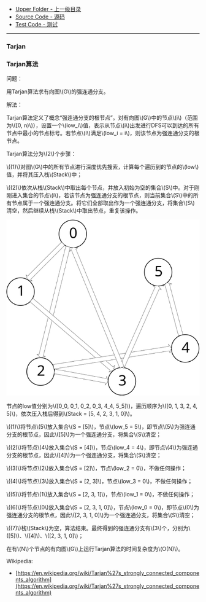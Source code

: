 * [Upper Folder - 上一级目录](../../)
* [Source Code - 源码](https://github.com/zhaochenyou/Way-to-Algorithm/blob/master/src/GraphTheory/Connectivity/Tarjan.hpp)
* [Test Code - 测试](https://github.com/zhaochenyou/Way-to-Algorithm/blob/master/src/GraphTheory/Connectivity/Tarjan.cpp)

--------

### Tarjan
### Tarjan算法
<div>
问题：
<p id="i">用Tarjan算法求有向图\(G\)的强连通分支。 </p>
解法：
<p id="i">Tarjan算法定义了概念“强连通分支的根节点”。对有向图\(G\)中的节点\(i\)（范围为\([0, n)\)），设置一个\(low_i\)值，表示从节点\(i\)出发进行DFS可以到达的所有节点中最小的节点标号。若节点\(i\)满足\(low_i = i\)，则该节点为强连通分支的根节点。</p>
<p id="i">Tarjan算法分为\(2\)个步骤：</p>
<p id="i">\((1)\)对图\(G\)中的所有节点进行深度优先搜索，计算每个遍历到的节点的\(low\)值，并将其压入栈\(Stack\)中；</p>
<p id="i">\((2)\)依次从栈\(Stack\)中取出每个节点，并放入初始为空的集合\(S\)中。对于刚刚进入集合的节点\(i\)，若该节点为强连通分支的根节点，则当前集合\(S\)中的所有节点属于一个强连通分支。将它们全部取出作为一个强连通分支，将集合\(S\)清空，然后继续从栈\(Stack\)中取出节点，重复该操作。 </p>
<p id="c"><img src="../res/Tarjan1.svg" /></p>
<p id="i">节点的low值分别为\([0_0, 0_1, 0_2, 0_3, 4_4, 5_5]\)，遍历顺序为\([0, 1, 3, 2, 4, 5]\)，依次压入栈后得到\(Stack = [5, 4, 2, 3, 1, 0]\)。 </p>
<p id="i">\((1)\)将节点\(5\)放入集合\(S = [5]\)，节点\(low_5 = 5\)，即节点\(5\)为强连通分支的根节点，因此\([5]\)为一个强连通分支，将集合\(S\)清空；</p>
<p id="i">\((2)\)将节点\(4\)放入集合\(S = [4]\)，节点\(low_4 = 4\)，即节点\(4\)为强连通分支的根节点，因此\([4]\)为一个强连通分支，将集合\(S\)清空；</p>
<p id="i">\((3)\)将节点\(2\)放入集合\(S = [2]\)，节点\(low_2 = 0\)，不做任何操作；</p>
<p id="i">\((4)\)将节点\(3\)放入集合\(S = [2, 3]\)，节点\(low_3 = 0\)，不做任何操作；</p>
<p id="i">\((5)\)将节点\(1\)放入集合\(S = [2, 3, 1]\)，节点\(low_1 = 0\)，不做任何操作；</p>
<p id="i">\((6)\)将节点\(0\)放入集合\(S = [2, 3, 1, 0]\)，节点\(low_0 = 0\)，即节点\(0\)为强连通分支的根节点，因此\([2, 3, 1, 0]\)为一个强连通分支，将集合\(S\)清空；</p>
<p id="i">\((7)\)栈\(Stack\)为空，算法结束。最终得到的强连通分支有\(3\)个，分别为\([5]\)、\([4]\)、\([2, 3, 1, 0]\)；</p>
<p id="i">在有\(N\)个节点的有向图\(G\)上运行Tarjan算法的时间复杂度为\(O(N)\)。 </p>
</div>

Wikipedia:
* [https://en.wikipedia.org/wiki/Tarjan%27s_strongly_connected_components_algorithm](https://en.wikipedia.org/wiki/Tarjan%27s_strongly_connected_components_algorithm)
